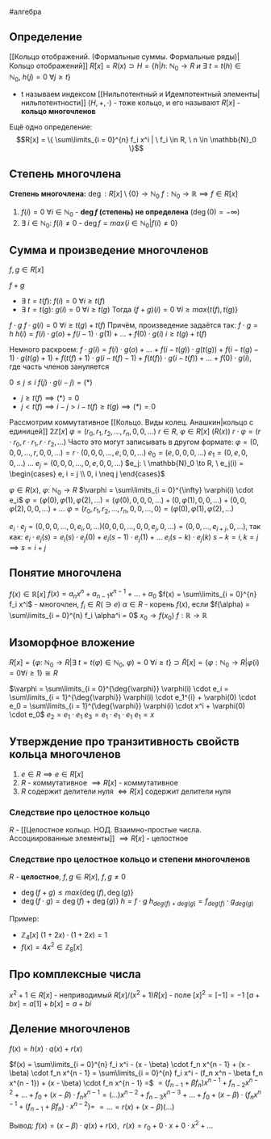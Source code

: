 #алгебра 
## Определение
[[Кольцо отображений. (Формальные суммы. Формальные ряды)|Кольцо отображений]]
$R[x] = R(x) \supset H = \{ h| h: \ \mathbb{N}_0 \to R \ и \ \exists \ t = t(h) \in \mathbb{N}_0, \ h(j) = 0 \ \forall j \geq t \}$
- t называем индексом [[Нильпотентный и Идемпотентный элементы|нильпотентности]]
$(H, +, \cdot)$ - тоже кольцо, и его называют $R[x]$ - **кольцо многочленов**

Ещё одно определение:
$$R[x] = \{ \sum\limits_{i = 0}^{n} f_i x^i | \  f_i \in R, \ n \in \mathbb{N}_0 \}$$

## Степень многочлена
**Степень многочлена:** $\deg: R[x] \setminus \{ 0 \} \to \mathbb{N}_0$
$f: \mathbb{N}_0 \to \mathbb{R} \implies f \in R[x]$
1) $f(i) = 0 \ \forall i \in \mathbb{N}_0$ - **$\deg f$ (степень) не определена** $(\deg(0) = - \infty)$
2) $\exists \ i \in \mathbb{N}_0: \ f(i) \neq 0$ - $\deg f = max \{ i \in \mathbb{N}_0 | f(i) \neq 0 \}$

## Сумма и произведение многочленов
$f, g \in R[x]$

$f + g$
- $\exists \ t = t(f): \ f(i) = 0 \ \forall i \geq t(f)$
- $\exists \ t = t(g): \ g(i) = 0 \ \forall i \geq t(g)$
Тогда $(f + g)(i) = 0 \ \forall i \geq max \{ t(f), t(g) \}$

$f \cdot g$
$f \cdot g(i) = 0 \ \forall i \geq t(g) + t(f)$
Причём, произведение задаётся так:
$f \cdot g = h$
$h(i) = f(i) \cdot g(o) + f(i - 1) \cdot g(1) + \dots + f(0) \cdot g(i)$
$i \geq t(g) + t(f)$

Немного раскроем:
$f \cdot g(i) = f(i) \cdot g(o) + \dots + f(i - t(g)) \cdot g(t(g)) + f(i - t(g) - 1) \cdot g(t(g) + 1) + f(t(f) + 1) \cdot g(i - t(f) - 1) + f(t(f)) \cdot g(i - t(f)) + \dots + f(0) \cdot g(i)$, где часть членов зануляется

$0 \leq j \leq i$
$f(j) \cdot g(i - j) = (*)$
- $j \geq t(f) \implies (*) = 0$
- $j < t(f) \implies i - j > i - t(f) \geq t(g) \implies (*) = 0$


Рассмотрим коммутативное [[Кольцо. Виды колец. Анашкин|кольцо с единицей]]
$2 \mathbb{Z}[x]$
$\varphi = (r_0, r_1, r_2, \dots, r_n, 0, 0, \dots)$
$r \in R, \ \varphi \in R[x] \ (R(x))$
$r \cdot \varphi = (r \cdot r_0, r \cdot r_1, r \cdot r_2, \dots)$
Часто это могут записывать в другом формате: $\varphi = (0, 0, 0, \dots, r, 0, 0, \dots) = r \cdot (0, 0, 0, \dots, e, 0, 0, \dots)$
$e_0 = (e, 0, 0, 0, \dots)$
$e_1 = (0, e, 0, 0, \dots)$
$\dots$
$e_j = (0, 0, 0, \dots, 0, e, 0, 0, \dots)$
$e_j: \ \mathbb{N}_0 \to R, \ e_j(i) = \begin{cases} e, i = j \\ 0, i \neq j \end{cases}$

$\varphi \in R(x), \ \varphi: \ \mathbb{N}_0 \to R$
$\varphi = \sum\limits_{i = 0}^{\infty} \varphi(i) \cdot e_i$
$\varphi = (\varphi(0), \varphi(1), \varphi(2), \dots) = (\varphi(0), 0, 0, 0, \dots) + (0, \varphi(1), 0, 0, \dots) + (0, 0, \varphi(2), 0, 0, \dots) + \dots$
$\varphi = (r_0, r_1, r_2, \dots, r_n, 0, 0, \dots, 0) = (\varphi(0), \varphi(1), \varphi(2), \dots)$

$e_i \cdot e_j = (0, 0, 0, \dots, 0, e_i, 0, \dots) (0, 0, 0, \dots, 0, 0, e_j, 0, \dots) = (0, 0, \dots, e_{i + j}, 0, \dots)$, так как:
$e_i \cdot e_j(s) = e_i(s) \cdot e_j(0) + e_i(s - 1) \cdot e_j(1) + \dots$
$e_i(s - k) \cdot e_j(k)$
$s - k = i, k = j \implies s = i + j$

## Понятие многочлена
$f(x) \in \mathbb{R}[x]$
$f(x) = a_nx^n + a_{n - 1}x^{n - 1} + \dots + a_0$
$f(x) = \sum\limits_{i = 0}^{n} f_i x^i$ - многочлен, $f_i \in R (\ni e)$
$\alpha \in R$ - корень $f(x)$, если $f(\alpha) = \sum\limits_{i = 0}^{n} f_i \alpha^i = 0$
$x_0 \to f(x_0)$
$f: \mathbb{R} \to \mathbb{R}$

## Изоморфное вложение
$R[x] = \{ \varphi: \ \mathbb{N}_0 \to R | \exists \ t = t(\varphi) \in \mathbb{N}_0, \ \varphi) = 0 \ \forall i \geq t \} \supset \tilde{R}[x] = \{ \varphi: \mathbb{N}_0 \to R | \varphi(i) = 0 \forall i \geq 1 \} \cong R$

$\varphi = \sum\limits_{i = 0}^{\deg{\varphi}} \varphi(i) \cdot e_i = \sum\limits_{i = 1}^{\deg{\varphi}} \varphi(i) \cdot e_1^{i} + \varphi(0) \cdot e_0 = \sum\limits_{i = 1}^{\deg{\varphi}} \varphi(i) \cdot x^i + \varphi(0) \cdot e_0$
$e_2 = e_1 \cdot e_1$
$e_3 = e_1 \cdot e_1 \cdot e_1$
$e_1 = x$

## Утверждение про транзитивность свойств кольца многочленов
1) $e \in R \implies e \in R[x]$
2) $R$ - коммутативное $\implies R[x]$ - коммутативное
3) $R$ содержит делители нуля $\iff R[x]$ содержит делители нуля

### Следствие про целостное кольцо
$R$ - [[Целостное кольцо. НОД. Взаимно-простые числа. Ассоциированные элементы]] $\implies R[x]$ - целостное

### Следствие про целостное кольцо и степени многочленов
$R$ - **целостное**, $f, g \in R[x], \ f, g \neq 0$
- $\deg(f + g) \leq max \{ \deg(f), \deg(g) \}$
- $\deg(f \cdot g) = \deg(f) + \deg(g) \}$
$h = f \cdot g$
$h_{deg(f) + deg(g)} = f_{deg(f)} \cdot g_{deg(g)}$

Пример: 
- $\mathbb{Z}_4[x]$
	$(1 + 2x) \cdot (1 + 2x) = 1$
- $f(x) = 4x^2 \in \mathbb{Z}_8[x]$

## Про комплексные числа
$x^2 + 1 \in R[x]$ - неприводимый
$R[x] / (x^2 + 1)R[x]$ - поле
$[x]^2 = [-1] = -1$
$[a + bx] = a[1] + b[x] = a + bi$

## Деление многочленов
$f(x) = h(x) \cdot q(x) + r(x)$

$f(x) = \sum\limits_{i = 0}^{n} f_i x^i - (x - \beta) \cdot f_n  x^{n - 1} + (x - \beta) \cdot f_n x^{n - 1} = \sum\limits_{i = 0}^{n} f_i x^i - (f_n x^n - \beta f_n x^{n - 1}) + (x - \beta) \cdot f_n x^{n - 1} =$
$= (f_{n - 1} + \beta f_n) x^{n - 1} + f_{n - 2} x^{n - 2} + \dots + f_0 + (x - \beta) \cdot f_n x^{n - 1} = (\dots) x^{n - 2} + f_{n - 3} x^{n - 3} + \dots + f_0 + (x - \beta) \cdot (f_n x^{n - 1} + (f_{n - 1} + \beta f_n) \cdot x^{n - 2}) =$
$= \dots = r(x) + (x - \beta) (\dots)$

Вывод:
$f(x) = (x - \beta) \cdot q(x) + r(x), \ \ r(x) = r_0 + 0 \cdot x + 0 \cdot x^2 + \dots$